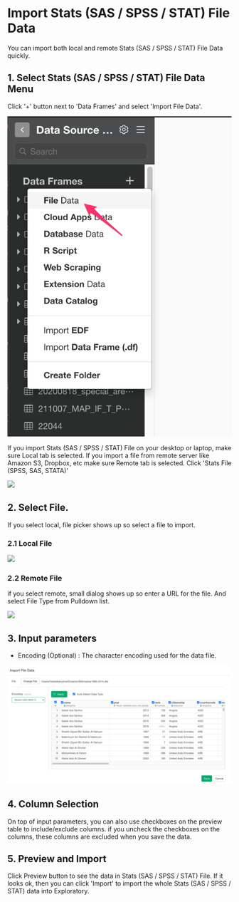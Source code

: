 # Import Stats (SAS / SPSS / STAT) File Data

You can import both local and remote Stats (SAS / SPSS / STAT) File Data quickly.

## 1. Select Stats (SAS / SPSS / STAT) File Data Menu

Click '+' button next to 'Data Frames' and select 'Import File Data'.

![](images/import-file-data.png)

If you import Stats (SAS / SPSS / STAT) File on your desktop or laptop, make sure Local tab is selected. If you import a file from remote server like Amazon S3, Dropbox, etc make sure Remote tab is selected. Click 'Stats File (SPSS, SAS, STATA)'

![](images/stats-select.png)

## 2. Select File.
If you select local, file picker shows up so select a file to import.
### 2.1 Local File

![](images/local-file-picker-stats.png)

### 2.2 Remote File
if you select remote, small dialog shows up so enter a URL for the file. And select File Type from Pulldown list.

![](images/import-remote-stats-url.png)


## 3. Input parameters

- Encoding (Optional) : The character encoding used for the data file.

![](images/import-stats-dialog.png)


## 4. Column Selection

On top of input parameters, you can also use checkboxes on the preview table to include/exclude columns. if you uncheck the checkboxes on the columns, these columns are excluded when you save the data. 

## 5. Preview and Import

Click Preview button to see the data in Stats (SAS / SPSS / STAT) File. If it looks ok, then you can click 'Import' to import the whole Stats (SAS / SPSS / STAT) data into Exploratory.
